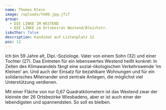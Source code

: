 ```yaml
---
name: Thomas Klein
image: /uploads/tk00.jpg.jfif
group:
  - DIE LINKE IM WESTEND
  - DIE LINKE im Ortsbeirat Westend/Bleichstr.
isAuthor: false
description: Kandidat auf Listenplatz 12
pos: 12
---
```

Ich bin 59 Jahre alt, Dipl.-Soziologe. Vater von einem Sohn (32) und einer Tochter (27). Das Eintreten für ein lebenswertes Westend heißt konkret: In Zeiten des Klimawandels fängt eine sozial-ökologischen Verkehrswende ‘im Kleinen’ an. Und auch der Einsatz für bezahlbare Wohnungen und für ein solidarisches Miteinander sind zentrale Anliegen, die möglichst viel Unterstützung verdienen. 

Mit einer Fläche von nur 0,67 Quadratkilometern ist das Westend zwar der kleinste der 26 Ortsbezirke Wiesbadens, aber er ist auch einer der lebendigsten und spannendsten. So soll es bleiben.

 

<!--EndFragment-->